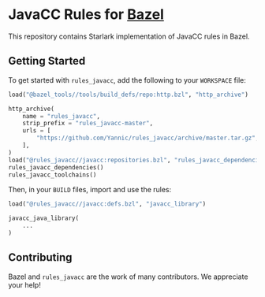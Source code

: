 # JavaCC Rules for [Bazel](https://bazel.build)

This repository contains Starlark implementation of JavaCC rules in Bazel.

## Getting Started

To get started with `rules_javacc`, add the following to your `WORKSPACE` file:

```python
load("@bazel_tools//tools/build_defs/repo:http.bzl", "http_archive")

http_archive(
    name = "rules_javacc",
    strip_prefix = "rules_javacc-master",
    urls = [
        "https://github.com/Yannic/rules_javacc/archive/master.tar.gz",
    ],
)
load("@rules_javacc//javacc:repositories.bzl", "rules_javacc_dependencies", "rules_javacc_toolchains")
rules_javacc_dependencies()
rules_javacc_toolchains()
```

Then, in your `BUILD` files, import and use the rules:

```python
load("@rules_javacc//javacc:defs.bzl", "javacc_library")

javacc_java_library(
    ...
)
```

## Contributing

Bazel and `rules_javacc` are the work of many contributors.
We appreciate your help!
